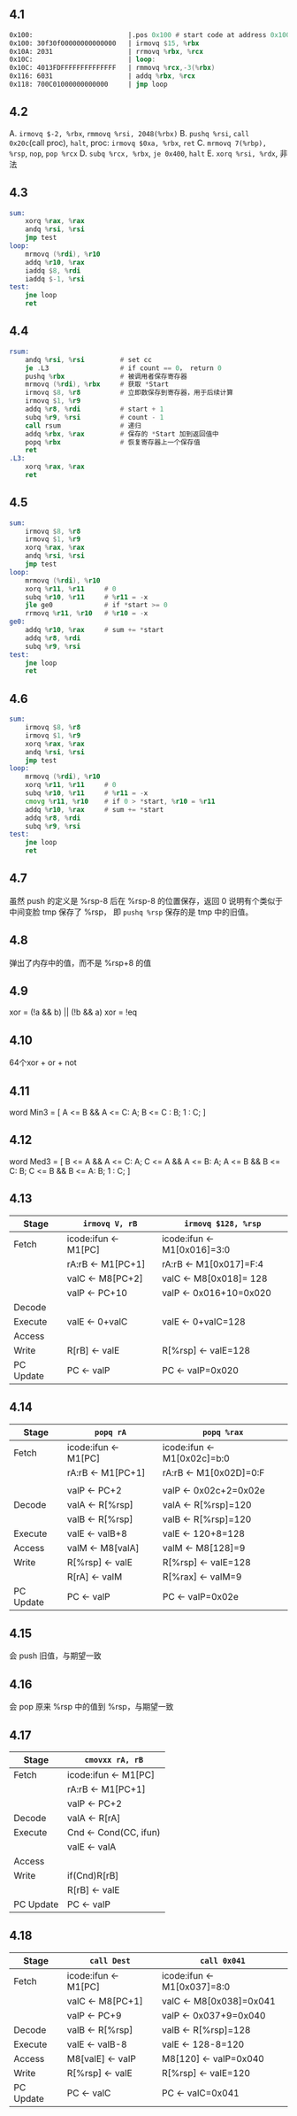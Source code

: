 ## 4.1
```asm
0x100:                        |.pos 0x100 # start code at address 0x100
0x100: 30f30f00000000000000   | irmovq $15, %rbx
0x10A: 2031                   | rrmovq %rbx, %rcx
0x10C:                        | loop:
0x10C: 4013FDFFFFFFFFFFFFFF   | rmmovq %rcx,-3(%rbx)
0x116: 6031                   | addq %rbx, %rcx
0x118: 700C01000000000000     | jmp loop
```

## 4.2
A. `irmovq $-2, %rbx`, `rmmovq %rsi, 2048(%rbx)`
B. `pushq %rsi`, `call 0x20c`(call proc), `halt`, proc: `irmovq $0xa, %rbx`, `ret`
C. `mrmovq 7(%rbp), %rsp`, `nop`, `pop %rcx`
D. `subq %rcx, %rbx`, `je 0x400`, `halt`
E. `xorq %rsi, %rdx`, 非法

## 4.3

```asm
sum:
    xorq %rax, %rax
    andq %rsi, %rsi
    jmp test
loop:
    mrmovq (%rdi), %r10
    addq %r10, %rax
    iaddq $8, %rdi
    iaddq $-1, %rsi
test:
    jne loop
    ret
```

## 4.4
```asm
rsum:
    andq %rsi, %rsi         # set cc
    je .L3                  # if count == 0， return 0
    pushq %rbx              # 被调用者保存寄存器
    mrmovq (%rdi), %rbx     # 获取 *Start
    irmovq $8, %r8          # 立即数保存到寄存器，用于后续计算
    irmovq $1, %r9
    addq %r8, %rdi          # start + 1
    subq %r9, %rsi          # count - 1
    call rsum               # 递归
    addq %rbx, %rax         # 保存的 *Start 加到返回值中
    popq %rbx               # 恢复寄存器上一个保存值
    ret
.L3:
    xorq %rax, %rax
    ret
```

## 4.5
```asm
sum:
    irmovq $8, %r8
    irmovq $1, %r9
    xorq %rax, %rax
    andq %rsi, %rsi
    jmp test
loop:
    mrmovq (%rdi), %r10
    xorq %r11, %r11     # 0
    subq %r10, %r11     # %r11 = -x
    jle ge0             # if *start >= 0
    rrmovq %r11, %r10   # %r10 = -x
ge0:
    addq %r10, %rax     # sum += *start
    addq %r8, %rdi
    subq %r9, %rsi
test:
    jne loop
    ret
```

## 4.6
```asm
sum:
    irmovq $8, %r8
    irmovq $1, %r9
    xorq %rax, %rax
    andq %rsi, %rsi
    jmp test
loop:
    mrmovq (%rdi), %r10
    xorq %r11, %r11     # 0
    subq %r10, %r11     # %r11 = -x
    cmovg %r11, %r10    # if 0 > *start, %r10 = %r11
    addq %r10, %rax     # sum += *start
    addq %r8, %rdi
    subq %r9, %rsi
test:
    jne loop
    ret
```

## 4.7
虽然 push 的定义是 %rsp-8 后在 %rsp-8 的位置保存，返回 0 说明有个类似于中间变脸 tmp 保存了 %rsp， 即 `pushq %rsp` 保存的是 tmp 中的旧值。

## 4.8
弹出了内存中的值，而不是 %rsp+8 的值

## 4.9

xor = (!a && b) || (!b && a)
xor = !eq

## 4.10

64个xor + or + not

## 4.11
word Min3 = [
A <= B && A <= C: A;
B <= C          : B;
1               : C;
]

## 4.12
word Med3 = [
B <= A && A <= C: A;
C <= A && A <= B: A;
A <= B && B <= C: B;
C <= B && B <= A: B;
1               : C;
]

## 4.13

| Stage     | `irmovq V, rB`       | `irmovq $128, %rsp`         |
|-----------|----------------------|-----------------------------|
| Fetch     | icode:ifun <- M1[PC] | icode:ifun <- M1[0x016]=3:0 |
|           | rA:rB <- M1[PC+1]    | rA:rB <- M1[0x017]=F:4      |
|           | valC <- M8[PC+2]     | valC <- M8[0x018]= 128      |
|           | valP <- PC+10        | valP <- 0x016+10=0x020      |
| Decode    |                      |                             |
| Execute   | valE <- 0+valC       | valE <- 0+valC=128          |
| Access    |                      |                             |
| Write     | R[rB] <- valE        | R[%rsp] <- valE=128         |
| PC Update | PC <- valP           | PC <- valP=0x020            |


## 4.14

| Stage     | `popq rA`            | `popq %rax`         |
|-----------|----------------------|-----------------------------|
| Fetch     | icode:ifun <- M1[PC] | icode:ifun <- M1[0x02c]=b:0 |
|           | rA:rB <- M1[PC+1]    | rA:rB <- M1[0x02D]=0:F      |
|           |                      |                             |                
|           | valP <- PC+2         | valP <- 0x02c+2=0x02e       |
| Decode    | valA <- R[%rsp]      | valA <- R[%rsp]=120         |
|           | valB <- R[%rsp]      | valB <- R[%rsp]=120         |
| Execute   | valE <- valB+8       | valE <- 120+8=128           |
| Access    | valM <- M8[valA]     | valM <- M8[128]=9           |
| Write     | R[%rsp] <- valE      | R[%rsp] <- valE=128         |
|           | R[rA] <- valM        | R[%rax] <- valM=9           |
| PC Update | PC <- valP           | PC <- valP=0x02e            |

## 4.15
会 push 旧值，与期望一致

## 4.16
会 pop 原来 %rsp 中的值到 %rsp，与期望一致

## 4.17

| Stage     | `cmovxx rA, rB`           |
|-----------|---------------------------|
| Fetch     | icode:ifun <- M1[PC]      |
|           | rA:rB <- M1[PC+1]         |               
|           | valP <- PC+2              |
| Decode    | valA <- R[rA]             |
| Execute   | Cnd <- Cond(CC, ifun)     |
|           | valE <- valA              |
| Access    |                           |
| Write     | if(Cnd)R[rB]              |
|           | R[rB] <- valE             |
| PC Update | PC <- valP                |

## 4.18

| Stage     | `call Dest`          | `call 0x041`                |
|-----------|----------------------|-----------------------------|
| Fetch     | icode:ifun <- M1[PC] | icode:ifun <- M1[0x037]=8:0 |
|           | valC <- M8[PC+1]     | valC <- M8[0x038]=0x041     |                
|           | valP <- PC+9         | valP <- 0x037+9=0x040       |
| Decode    | valB <- R[%rsp]      | valB <- R[%rsp]=128         |      
| Execute   | valE <- valB-8       | valE <- 128-8=120           |
| Access    | M8[valE] <- valP     | M8[120] <- valP=0x040       |
| Write     | R[%rsp] <- valE      | R[%rsp] <- valE=120         |
| PC Update | PC <- valC           | PC <- valC=0x041            |